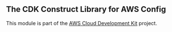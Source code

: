 ## The CDK Construct Library for AWS Config
This module is part of the [AWS Cloud Development Kit](https://github.com/awslabs/aws-cdk) project.
